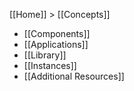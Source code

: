[[Home]] > [[Concepts]]

* [[Components]]
* [[Applications]]
* [[Library]]
* [[Instances]]
* [[Additional Resources]]
